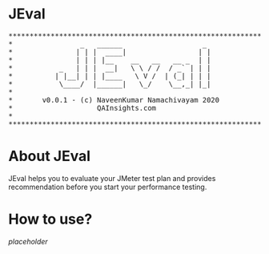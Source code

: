 # JEval

<pre>
***************************************************************
*                _   ______                   _               *
*               | | |  ____|                 | |              *
*               | | | |__    __   __   __ _  | |              *
*           _   | | |  __|   \ \ / /  / _` | | |              *
*          | |__| | | |____   \ V /  | (_| | | |              *
*           \____/  |______|   \_/    \__,_| |_|              *
*                                                             *
*       v0.0.1 - (c) NaveenKumar Namachivayam 2020            *
*                    QAInsights.com                           *
*                                                             *
***************************************************************
</pre>

# About JEval

JEval helps you to evaluate your JMeter test plan and provides recommendation before you start your performance testing.

# How to use?

*placeholder*

